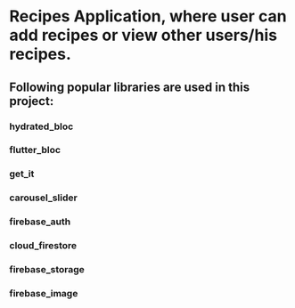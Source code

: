 # Recipes Application, where user can add recipes or view other users/his recipes.

## Following popular libraries are used in this project:

### hydrated_bloc
### flutter_bloc
### get_it
### carousel_slider
### firebase_auth
### cloud_firestore
### firebase_storage
### firebase_image
